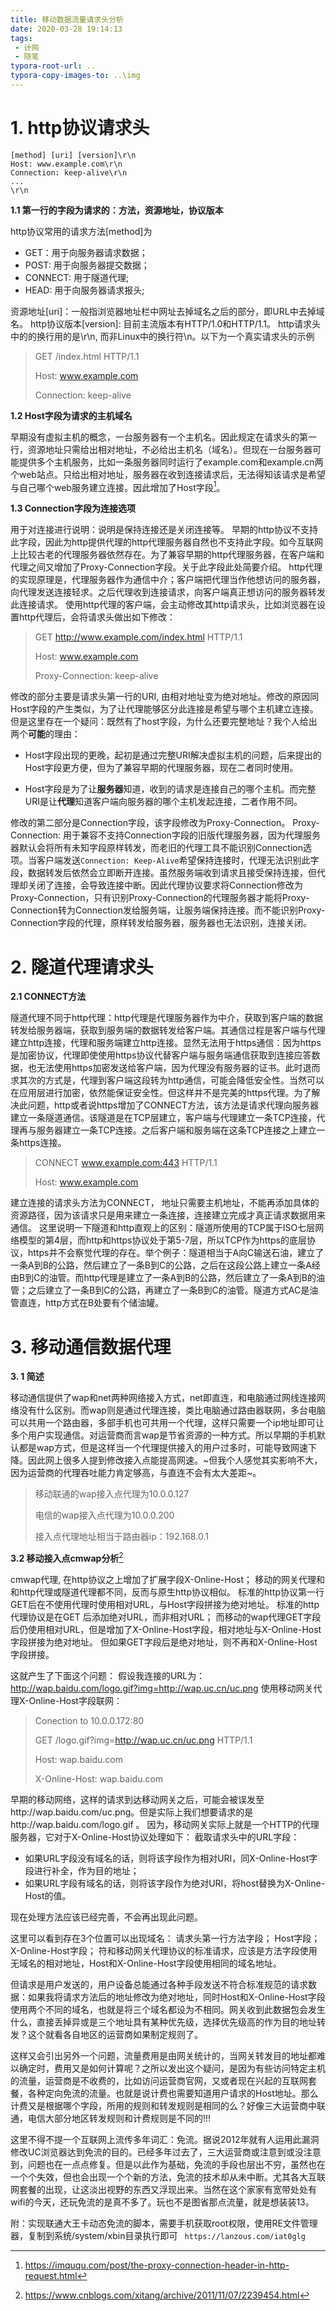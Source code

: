 ```yaml
---
title: 移动数据流量请求头分析
date: 2020-03-28 19:14:13
tags:
 - 计网
 - 随笔
typora-root-url: ..
typora-copy-images-to: ..\img
---
```


**1. http协议请求头**
==================

```http
[method] [uri] [version]\r\n
Host: www.example.com\r\n
Connection: keep-alive\r\n
...
\r\n
```

**1.1 第一行的字段为请求的：方法，资源地址，协议版本**

http协议常用的请求方法[method]为

  + GET：用于向服务器请求数据；
  + POST: 用于向服务器提交数据；
  + CONNECT: 用于隧道代理;
  + HEAD: 用于向服务器请求报头;

资源地址[uri]：一般指浏览器地址栏中网址去掉域名之后的部分，即URL中去掉域名。
http协议版本[version]: 目前主流版本有HTTP/1.0和HTTP/1.1。
http请求头中的的换行用的是\r\n, 而非Linux中的换行符\n。以下为一个真实请求头的示例

> GET /index.html HTTP/1.1
>
> Host: www.example.com 
>
> Connection: keep-alive    

<!--more-->

**1.2 Host字段为请求的主机域名**

早期没有虚拟主机的概念，一台服务器有一个主机名。因此规定在请求头的第一行，资源地址只需给出相对地址，不必给出主机名（域名）。但现在一台服务器可能提供多个主机服务，比如一条服务器同时运行了example.com和example.cn两个web站点。只给出相对地址，服务器在收到连接请求后，无法得知该请求是希望与自己哪个web服务建立连接。因此增加了Host字段[^1]。

**1.3 Connection字段为连接选项**

用于对连接进行说明：说明是保持连接还是关闭连接等。
早期的http协议不支持此字段，因此为http提供代理的http代理服务器自然也不支持此字段。如今互联网上比较古老的代理服务器依然存在。为了兼容早期的http代理服务器，在客户端和代理之间又增加了Proxy-Connection字段。关于此字段此处简要介绍。
http代理的实现原理是，代理服务器作为通信中介；客户端把代理当作他想访问的服务器，向代理发送连接轻求。之后代理收到连接请求，向客户端真正想访问的服务器转发此连接请求。
使用http代理的客户端，会主动修改其http请求头，比如浏览器在设置http代理后，会将请求头做出如下修改：

>GET  http://www.example.com/index.html HTTP/1.1
>
>Host: www.example.com 
>
>Proxy-Connection: keep-alive 

修改的部分主要是请求头第一行的URI, 由相对地址变为绝对地址。修改的原因同Host字段的产生类似，为了让代理能够区分此连接是希望与哪个主机建立连接。但是这里存在一个疑问：既然有了host字段，为什么还要完整地址？我个人给出两个**可能**的理由：

+ Host字段出现的更晚，起初是通过完整URI解决虚拟主机的问题，后来提出的Host字段更方便，但为了兼容早期的代理服务器，现在二者同时使用。

+ Host字段是为了让**服务器**知道，收到的请求是连接自己的哪个主机。而完整URI是让**代理**知道客户端向服务器的哪个主机发起连接，二者作用不同。

修改的第二部分是Connection字段，该字段修改为Proxy-Connection。
Proxy-Connection: 用于兼容不支持Connection字段的旧版代理服务器，因为代理服务器默认会将所有未知字段原样转发，而老旧的代理工具不能识别Connection选项。当客户端发送`Connection: Keep-Alive`希望保持连接时，代理无法识别此字段，数据转发后依然会立即断开连接。虽然服务端收到请求且接受保持连接，但代理却关闭了连接，会导致连接中断。因此代理协议要求将Connection修改为Proxy-Connection，只有识别Proxy-Connection的代理服务器才能将Proxy-Connection转为Connection发给服务端，让服务端保持连接。而不能识别Proxy-Connection字段的代理，原样转发给服务器，服务器也无法识别，连接关闭。

**2. 隧道代理请求头**
==================

**2.1 CONNECT方法**

隧道代理不同于http代理：http代理是代理服务器作为中介，获取到客户端的数据转发给服务器端，获取到服务端的数据转发给客户端。其通信过程是客户端与代理建立http连接，代理和服务端建立http连接。显然无法用于https通信：因为https是加密协议，代理即使使用https协议代替客户端与服务端通信获取到连接应答数据，也无法使用https加密发送给客户端，因为代理没有服务器的证书。此时退而求其次的方式是，代理到客户端这段转为http通信，可能会降低安全性。当然可以在应用层进行加密，依然能保证安全性。但这样并不是完美的https代理。为了解决此问题，http或者说https增加了CONNECT方法，该方法是请求代理向服务器建立一条隧道通信。该隧道是在TCP层建立，客户端与代理建立一条TCP连接，代理再与服务器建立一条TCP连接。之后客户端和服务端在这条TCP连接之上建立一条https连接。

> CONNECT www.example.com:443 HTTP/1.1 
>
> Host: www.example.com 

建立连接的请求头方法为CONNECT， 地址只需要主机地址，不能再添加具体的资源路径，因为该请求只是用来建立一条连接，连接建立完成才真正请求数据用来通信。
这里说明一下隧道和http直观上的区别：隧道所使用的TCP属于ISO七层网络模型的第4层，而http和https协议处于第5-7层，所以TCP作为https的底层协议，https并不会察觉代理的存在。举个例子：隧道相当于A向C输送石油，建立了一条A到B的公路，然后建立了一条B到C的公路，之后在这段公路上建立一条A经由B到C的油管。而http代理是建立了一条A到B的公路，然后建立了一条A到B的油管；之后建立了一条B到C的公路，再建立了一条B到C的油管。隧道方式AC是油管直连，http方式在B处要有个储油罐。


**3. 移动通信数据代理**
====================

**3. 1 简述**

移动通信提供了wap和net两种网络接入方式，net即直连，和电脑通过网线连接网络没有什么区别。而wap则是通过代理连接，类比电脑通过路由器联网，多台电脑可以共用一个路由器，多部手机也可共用一个代理，这样只需要一个ip地址即可让多个用户实现通信。对运营商而言wap是节省资源的一种方式。所以早期的手机默认都是wap方式，但是这样当一个代理提供接入的用户过多时，可能导致网速下降。因此网上很多人提到修改接入点能提高网速。~但我个人感觉其实影响不大，因为运营商的代理吞吐能力肯定够高，与直连不会有太大差距~。

> 移动联通的wap接入点代理为10.0.0.127
>
> 电信的wap接入点代理为10.0.0.200
>
> 接入点代理地址相当于路由器ip：192.168.0.1

**3.2 移动接入点cmwap分析**[^2]

[^2]: https://www.cnblogs.com/xitang/archive/2011/11/07/2239454.html 

cmwap代理, 在http协议之上增加了扩展字段X-Online-Host；
移动的网关代理和和http代理或隧道代理都不同，反而与原生http协议相似。
标准的http协议第一行GET后在不使用代理时使用相对URL，与Host字段拼接为绝对地址。
标准的http代理协议是在GET 后添加绝对URL，而非相对URL；
而移动的wap代理GET字段后仍使用相对URL，但是增加了X-Online-Host字段，相对地址与X-Online-Host字段拼接为绝对地址。
但如果GET字段后是绝对地址，则不再和X-Online-Host字段拼接。

这就产生了下面这个问题：
假设我连接的URL为：http://wap.baidu.com/logo.gif?img=http://wap.uc.cn/uc.png
使用移动网关代理X-Online-Host字段联网：

> Conection to 10.0.0.172:80
>
> GET /logo.gif?img=http://wap.uc.cn/uc.png HTTP/1.1
>
> Host: wap.baidu.com
>
> X-Online-Host: wap.baidu.com

早期的移动网络，这样的请求到达移动网关之后，可能会被误发至http://wap.baidu.com/uc.png。但是实际上我们想要请求的是http://wap.baidu.com/logo.gif 。
因为，移动网关实际上就是一个HTTP的代理服务器，它对于X-Online-Host协议处理如下：
截取请求头中的URL字段：

+ 如果URL字段没有域名的话，则将该字段作为相对URI，同X-Online-Host字段进行补全，作为目的地址；
+ 如果URL字段有域名的话，则将该字段作为绝对URI，将host替换为X-Online-Host的值。

现在处理方法应该已经完善，不会再出现此问题。

这里可以看到存在3个位置可以出现域名：
	请求头第一行方法字段；
	Host字段；
	X-Online-Host字段；
符和移动网关代理协议的标准请求，应该是方法字段使用无域名的相对地址，Host和X-Online-Host字段使用相同的域名地址。

但请求是用户发送的，用户设备总能通过各种手段发送不符合标准规范的请求数据：如果我将请求方法后的地址修改为绝对地址，同时Host和X-Online-Host字段使用两个不同的域名，也就是将三个域名都设为不相同。网关收到此数据包会发生什么，直接丢掉异或是三个地址具有某种优先级，选择优先级高的作为目的地址转发？这个就看各自地区的运营商如果制定规则了。

这样又会引出另外一个问题，流量费用是由网关统计的，当网关转发目的地址都难以确定时，费用又是如何计算呢？之所以发出这个疑问，是因为有些访问特定主机的流量，运营商是不收费的，比如访问运营商官网，又或者现在兴起的互联网套餐，各种定向免流的流量。也就是说计费也需要知道用户请求的Host地址。那么计费又是根据哪个字段，所用的规则和转发规则是相同的么？好像三大运营商中联通，电信大部分地区转发规则和计费规则是不同的!!!

这里不得不提一个互联网上流传多年词汇：免流。据说2012年就有人运用此漏洞修改UC浏览器达到免流的目的。已经多年过去了，三大运营商或注意到或没注意到，问题也在一点点修复。但是以此作为基础，免流的手段也层出不穷，虽然也在一个个失效，但也会出现一个个新的方法，免流的技术却从未中断。尤其各大互联网套餐的出现，让这淡出视野的东西又浮现出来。当然在这个家家有宽带处处有wifi的今天，还玩免流的是真不多了。玩也不是图省那点流量，就是想装装13。

附：实现联通大王卡动态免流的脚本，需要手机获取root权限，使用RE文件管理器，复制到系统/system/xbin目录执行即可
` https://lanzous.com/iat0glg`

[^1]:https://imququ.com/post/the-proxy-connection-header-in-http-request.html 